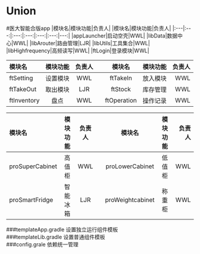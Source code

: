# Union
#医大智能合版app
|模块名|模块功能|负责人| |模块名|模块功能|负责人|
|:---|:---:|:---:|:---:|:---:|:---:|---:|
|appLauncher|启动空壳|WWL| |libData|数据中心|WWL|
|libArouter|路由管理|LJR| |libUtils|工具集合|WWL|
|libHighfrequency|高频读写|WWL| |ftLogin|登录模块|WWL|
  
 |模块名|模块功能|负责人| |模块名|模块功能|负责人|
|:---|:---:|:---:|:---:|:---:|:---:|---:|
|ftSetting|设置模块|WWL| |ftTakeIn|放入模块|WWL|
|ftTakeOut|取出模块|LJR| |ftStock|库存管理|WWL|
|ftInventory|盘点|WWL| |ftOperation|操作记录|WWL|
 
 
 |模块名|模块功能|负责人| |模块名|模块功能|负责人|
|:---|:---:|:---:|:---:|:---:|:---:|---:|
|proSuperCabinet|高值柜|WWL| |proLowerCabinet|低值柜|WWL|
|proSmartFridge|智能冰箱|LJR| |proWeightcabinet|称重柜|WWL|
 
 
 

###templateApp.gradle 设置独立运行组件模板 <br> 
###templateLib.gradle 设置普通组件模板 <br> 
###config.grale 依赖统一管理 <br> 